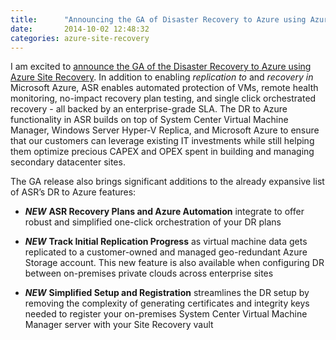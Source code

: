 ```yaml
---
title:      "Announcing the GA of Disaster Recovery to Azure using Azure Site Recovery"
date:       2014-10-02 12:48:32
categories: azure-site-recovery
---
```

I am excited to [announce the GA of the Disaster Recovery to Azure using Azure Site Recovery](https://aka.ms/asr_ga_virtualizationblog). In addition to enabling _replication to_ and _recovery in_ Microsoft Azure, ASR enables automated protection of VMs, remote health monitoring, no-impact recovery plan testing, and single click orchestrated recovery - all backed by an enterprise-grade SLA.  The DR to Azure functionality in ASR builds on top of System Center Virtual Machine Manager, Windows Server Hyper-V Replica, and Microsoft Azure to ensure that our customers can leverage existing IT investments while still helping them optimize precious CAPEX and OPEX spent in building and managing secondary datacenter sites. 

The GA release also brings significant additions to the already expansive list of ASR’s DR to Azure features:

  * ***NEW*** **ASR Recovery Plans and Azure Automation** integrate to offer robust and simplified one-click orchestration of your DR plans  

  * ***NEW*** **Track Initial Replication Progress** as virtual machine data gets replicated to a customer-owned and managed geo-redundant Azure Storage account. This new feature is also available when configuring DR between on-premises private clouds across enterprise sites

  * ***NEW*** **Simplified Setup and Registration** streamlines the DR setup by removing the complexity of generating certificates and integrity keys needed to register your on-premises System Center Virtual Machine Manager server with your Site Recovery vault


